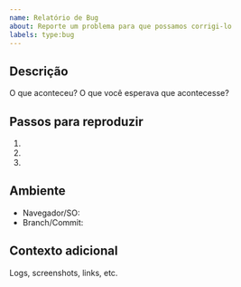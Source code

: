 ```yaml
---
name: Relatório de Bug
about: Reporte um problema para que possamos corrigi-lo
labels: type:bug
---
```


## Descrição

O que aconteceu? O que você esperava que acontecesse?

## Passos para reproduzir

1. 
2. 
3. 

## Ambiente

- Navegador/SO:
- Branch/Commit:

## Contexto adicional

Logs, screenshots, links, etc.